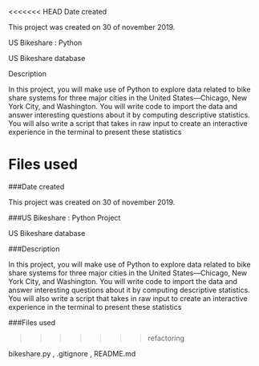 <<<<<<< HEAD
Date created

This project was created on 30 of november 2019.

US Bikeshare : Python

US Bikeshare database

Description

In this project, you will make use of Python to explore data related to bike share systems for three major cities in the United States—Chicago, New York City, and Washington. You will write code to import the data and answer interesting questions about it by computing descriptive statistics. You will also write a script that takes in raw input to create an interactive experience in the terminal to present these statistics

Files used
=======
###Date created

This project was created on 30 of november 2019.

###US Bikeshare : Python Project

US Bikeshare database

###Description

In this project, you will make use of Python to explore data related to bike share systems for three major cities in the United States—Chicago, New York City, and Washington. You will write code to import the data and answer interesting questions about it by computing descriptive statistics. You will also write a script that takes in raw input to create an interactive experience in the terminal to present these statistics

###Files used
>>>>>>> refactoring

bikeshare.py , .gitignore , README.md
